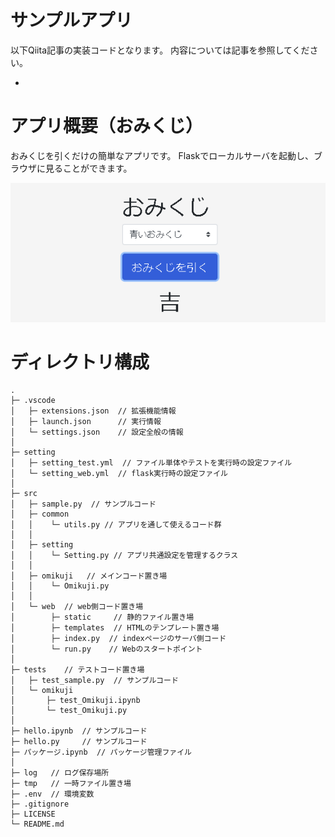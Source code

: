 # サンプルアプリ

以下Qiita記事の実装コードとなります。
内容については記事を参照してください。

+ []()


# アプリ概要（おみくじ）

おみくじを引くだけの簡単なアプリです。
Flaskでローカルサーバを起動し、ブラウザに見ることができます。

![](img/sample.PNG)


# ディレクトリ構成

```
.
├─ .vscode
│   ├─ extensions.json  // 拡張機能情報
│   ├─ launch.json      // 実行情報
│   └─ settings.json    // 設定全般の情報
│
├─ setting
│   ├─ setting_test.yml  // ファイル単体やテストを実行時の設定ファイル
│   └─ setting_web.yml  // flask実行時の設定ファイル
│
├─ src  
│   ├─ sample.py  // サンプルコード
│   ├─ common
│   │    └─ utils.py // アプリを通して使えるコード群
│   │
│   ├─ setting
│   │    └─ Setting.py // アプリ共通設定を管理するクラス
│   │
│   ├─ omikuji   // メインコード置き場
│   │    └─ Omikuji.py
│   │ 
│   └─ web  // web側コード置き場
│        ├─ static     // 静的ファイル置き場
│        ├─ templates  // HTMLのテンプレート置き場
│        ├─ index.py  // indexページのサーバ側コード
│        └─ run.py    // Webのスタートポイント
│ 
├─ tests    // テストコード置き場
│   ├─ test_sample.py  // サンプルコード
│   └─ omikuji
│       ├─ test_Omikuji.ipynb
│       └─ test_Omikuji.py
│
├─ hello.ipynb  // サンプルコード
├─ hello.py     // サンプルコード
├─ パッケージ.ipynb  // パッケージ管理ファイル
│
├─ log   // ログ保存場所
├─ tmp   // 一時ファイル置き場
├─ .env  // 環境変数
├─ .gitignore
├─ LICENSE
└─ README.md
```

